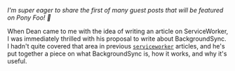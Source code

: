 *I'm super eager to share the first of many guest posts that will be featured on Pony Foo! 🎉*

When Dean came to me with the idea of writing an article on ServiceWorker, I was immediately thrilled with his proposal to write about BackgroundSync. I hadn't quite covered that area in previous [`serviceworker`][worker] articles, and he's put together a piece on what BackgroundSync is, how it works, and why it's useful.

[worker]: https://ponyfoo.com/articles/tagged/serviceworker
